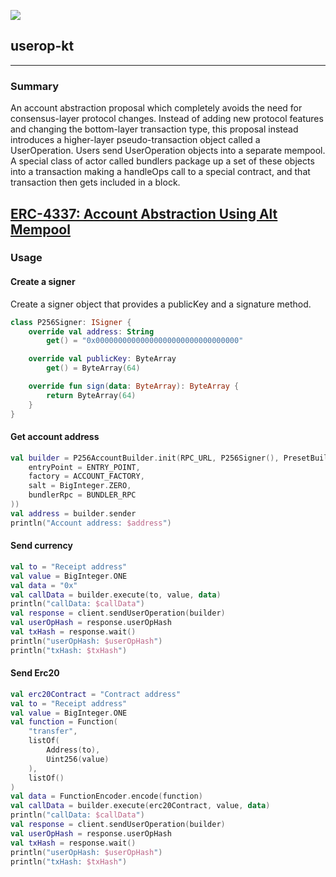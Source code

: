 ![](https://user-images.githubusercontent.com/16026265/268563978-46911948-aa87-4fd3-9ddb-0a504f801f3f.png)

## userop-kt
---

### Summary

An account abstraction proposal which completely avoids the need for consensus-layer protocol changes. Instead of adding new protocol features and changing the bottom-layer transaction type, this proposal instead introduces a higher-layer pseudo-transaction object called a UserOperation. Users send UserOperation objects into a separate mempool. A special class of actor called bundlers package up a set of these objects into a transaction making a handleOps call to a special contract, and that transaction then gets included in a block.

[ERC-4337: Account Abstraction Using Alt Mempool](https://eips.ethereum.org/EIPS/eip-4337)
---

### Usage

#### Create a signer

Create a signer object that provides a publicKey and a signature method.

```kotlin
class P256Signer: ISigner {
    override val address: String
        get() = "0x00000000000000000000000000000000"

    override val publicKey: ByteArray
        get() = ByteArray(64)

    override fun sign(data: ByteArray): ByteArray {
        return ByteArray(64)
    }
}
```

#### Get account address

```kotlin
val builder = P256AccountBuilder.init(RPC_URL, P256Signer(), PresetBuilderOpts(
    entryPoint = ENTRY_POINT,
    factory = ACCOUNT_FACTORY,
    salt = BigInteger.ZERO,
    bundlerRpc = BUNDLER_RPC
))
val address = builder.sender
println("Account address: $address")
```

#### Send currency

```kotlin
val to = "Receipt address"
val value = BigInteger.ONE
val data = "0x"
val callData = builder.execute(to, value, data)
println("callData: $callData")
val response = client.sendUserOperation(builder)
val userOpHash = response.userOpHash
val txHash = response.wait()
println("userOpHash: $userOpHash")
println("txHash: $txHash")
```

#### Send Erc20

```kotlin
val erc20Contract = "Contract address"
val to = "Receipt address"
val value = BigInteger.ONE
val function = Function(
    "transfer",
    listOf(
        Address(to),
        Uint256(value)
    ),
    listOf()
)
val data = FunctionEncoder.encode(function)
val callData = builder.execute(erc20Contract, value, data)
println("callData: $callData")
val response = client.sendUserOperation(builder)
val userOpHash = response.userOpHash
val txHash = response.wait()
println("userOpHash: $userOpHash")
println("txHash: $txHash")
```